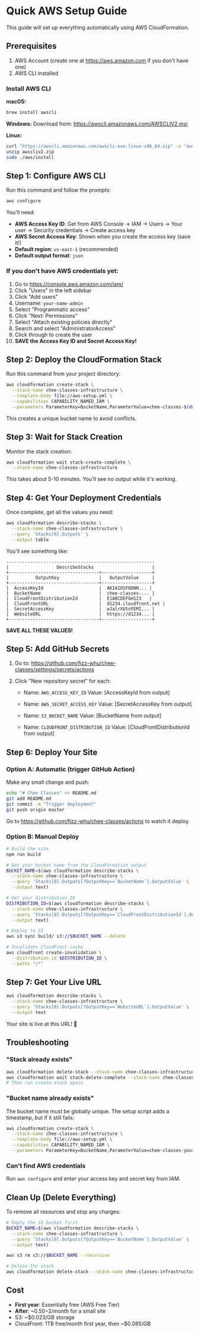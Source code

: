 # Quick AWS Setup Guide

This guide will set up everything automatically using AWS CloudFormation.

## Prerequisites

1. AWS Account (create one at https://aws.amazon.com if you don't have one)
2. AWS CLI installed

### Install AWS CLI

**macOS:**
```bash
brew install awscli
```

**Windows:**
Download from: https://awscli.amazonaws.com/AWSCLIV2.msi

**Linux:**
```bash
curl "https://awscli.amazonaws.com/awscli-exe-linux-x86_64.zip" -o "awscliv2.zip"
unzip awscliv2.zip
sudo ./aws/install
```

## Step 1: Configure AWS CLI

Run this command and follow the prompts:

```bash
aws configure
```

You'll need:
- **AWS Access Key ID**: Get from AWS Console → IAM → Users → Your user → Security credentials → Create access key
- **AWS Secret Access Key**: Shown when you create the access key (save it!)
- **Default region**: `us-east-1` (recommended)
- **Default output format**: `json`

### If you don't have AWS credentials yet:

1. Go to https://console.aws.amazon.com/iam/
2. Click "Users" in the left sidebar
3. Click "Add users"
4. Username: `your-name-admin`
5. Select "Programmatic access"
6. Click "Next: Permissions"
7. Select "Attach existing policies directly"
8. Search and select "AdministratorAccess"
9. Click through to create the user
10. **SAVE the Access Key ID and Secret Access Key!**

## Step 2: Deploy the CloudFormation Stack

Run this command from your project directory:

```bash
aws cloudformation create-stack \
  --stack-name chee-classes-infrastructure \
  --template-body file://aws-setup.yml \
  --capabilities CAPABILITY_NAMED_IAM \
  --parameters ParameterKey=BucketName,ParameterValue=chee-classes-$(date +%s)
```

This creates a unique bucket name to avoid conflicts.

## Step 3: Wait for Stack Creation

Monitor the stack creation:

```bash
aws cloudformation wait stack-create-complete \
  --stack-name chee-classes-infrastructure
```

This takes about 5-10 minutes. You'll see no output while it's working.

## Step 4: Get Your Deployment Credentials

Once complete, get all the values you need:

```bash
aws cloudformation describe-stacks \
  --stack-name chee-classes-infrastructure \
  --query 'Stacks[0].Outputs' \
  --output table
```

You'll see something like:

```
--------------------------------------------------------
|                  DescribeStacks                      |
+----------------------------------+-------------------+
|          OutputKey               |   OutputValue     |
+----------------------------------+-------------------+
|  AccessKeyId                     |  AKIAIOSFODNN... |
|  BucketName                      |  chee-classes-... |
|  CloudFrontDistributionId        |  E1ABCDEFGH123   |
|  CloudFrontURL                   |  d1234.cloudfront.net |
|  SecretAccessKey                 |  wJalrXUtnFEMI... |
|  WebsiteURL                      |  https://d1234... |
+----------------------------------+-------------------+
```

**SAVE ALL THESE VALUES!**

## Step 5: Add GitHub Secrets

1. Go to: https://github.com/fizz-whu/chee-classes/settings/secrets/actions
2. Click "New repository secret" for each:

   - Name: `AWS_ACCESS_KEY_ID`
     Value: [AccessKeyId from output]

   - Name: `AWS_SECRET_ACCESS_KEY`
     Value: [SecretAccessKey from output]

   - Name: `S3_BUCKET_NAME`
     Value: [BucketName from output]

   - Name: `CLOUDFRONT_DISTRIBUTION_ID`
     Value: [CloudFrontDistributionId from output]

## Step 6: Deploy Your Site

### Option A: Automatic (trigger GitHub Action)

Make any small change and push:

```bash
echo "# Chee Classes" >> README.md
git add README.md
git commit -m "Trigger deployment"
git push origin master
```

Go to https://github.com/fizz-whu/chee-classes/actions to watch it deploy.

### Option B: Manual Deploy

```bash
# Build the site
npm run build

# Get your bucket name from the CloudFormation output
BUCKET_NAME=$(aws cloudformation describe-stacks \
  --stack-name chee-classes-infrastructure \
  --query 'Stacks[0].Outputs[?OutputKey==`BucketName`].OutputValue' \
  --output text)

# Get your distribution ID
DISTRIBUTION_ID=$(aws cloudformation describe-stacks \
  --stack-name chee-classes-infrastructure \
  --query 'Stacks[0].Outputs[?OutputKey==`CloudFrontDistributionId`].OutputValue' \
  --output text)

# Deploy to S3
aws s3 sync build/ s3://$BUCKET_NAME --delete

# Invalidate CloudFront cache
aws cloudfront create-invalidation \
  --distribution-id $DISTRIBUTION_ID \
  --paths "/*"
```

## Step 7: Get Your Live URL

```bash
aws cloudformation describe-stacks \
  --stack-name chee-classes-infrastructure \
  --query 'Stacks[0].Outputs[?OutputKey==`WebsiteURL`].OutputValue' \
  --output text
```

Your site is live at this URL! 🎉

## Troubleshooting

### "Stack already exists"
```bash
aws cloudformation delete-stack --stack-name chee-classes-infrastructure
aws cloudformation wait stack-delete-complete --stack-name chee-classes-infrastructure
# Then run create-stack again
```

### "Bucket name already exists"
The bucket name must be globally unique. The setup script adds a timestamp, but if it still fails:

```bash
aws cloudformation create-stack \
  --stack-name chee-classes-infrastructure \
  --template-body file://aws-setup.yml \
  --capabilities CAPABILITY_NAMED_IAM \
  --parameters ParameterKey=BucketName,ParameterValue=chee-classes-yourname-$(date +%s)
```

### Can't find AWS credentials
Run `aws configure` and enter your access key and secret key from IAM.

## Clean Up (Delete Everything)

To remove all resources and stop any charges:

```bash
# Empty the S3 bucket first
BUCKET_NAME=$(aws cloudformation describe-stacks \
  --stack-name chee-classes-infrastructure \
  --query 'Stacks[0].Outputs[?OutputKey==`BucketName`].OutputValue' \
  --output text)

aws s3 rm s3://$BUCKET_NAME --recursive

# Delete the stack
aws cloudformation delete-stack --stack-name chee-classes-infrastructure
```

## Cost

- **First year**: Essentially free (AWS Free Tier)
- **After**: ~$0.50-$2/month for a small site
- S3: ~$0.023/GB storage
- CloudFront: 1TB free/month first year, then ~$0.085/GB
